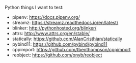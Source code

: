 Python things I want to test:

* pipenv: https://docs.pipenv.org/
* streamz: https://streamz.readthedocs.io/en/latest/
* blinker: http://pythonhosted.org/blinker/
* attrs: http://www.attrs.org/en/stable/
* statically: https://github.com/AlanCristhian/statically
* pybind11: https://github.com/pybind/pybind11
* cppimport: https://github.com/tbenthompson/cppimport
* reobject: https://github.com/onyb/reobject
